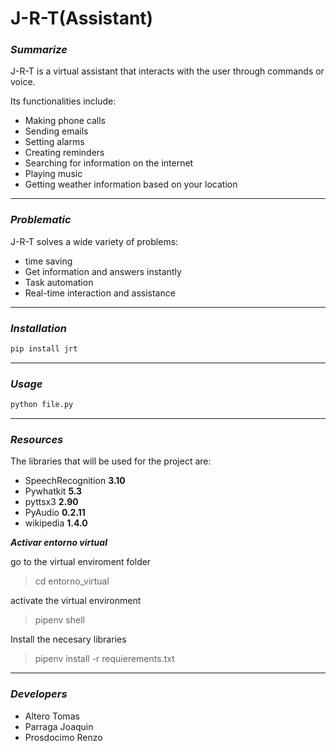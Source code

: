 # J-R-T(Assistant)

### *__Summarize__*

J-R-T is a virtual assistant that interacts with the user through commands or voice.

Its functionalities include:

* Making phone calls
* Sending emails
* Setting alarms
* Creating reminders
* Searching for information on the internet
* Playing music
* Getting weather information based on your location

***
### *__Problematic__*
J-R-T solves a wide variety of problems: 

* time saving 
* Get information and answers instantly
* Task automation
* Real-time interaction and assistance

***
### *__Installation__*


```bash
pip install jrt 
```
***
### *__Usage__*
```bash
python file.py
```
***
### *__Resources__*

The libraries that will be used for the project are:

* SpeechRecognition __3.10__
* Pywhatkit __5.3__
* pyttsx3 __2.90__
* PyAudio __0.2.11__
* wikipedia __1.4.0__


*__Activar entorno virtual__*

go to the virtual enviroment folder
>cd entorno_virtual

activate the virtual environment
>pipenv shell

Install the necesary libraries
>pipenv install -r requierements.txt

***

### *__Developers__*

* Altero Tomas
* Parraga Joaquin
* Prosdocimo Renzo